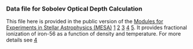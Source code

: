 ### Data file for Sobolev Optical Depth Calculation

This file here is provided in the public version of the [Modules for Experiments in Stellar Astrophysics (MESA)](http://mesa.sourceforge.net)
[1](https://ui.adsabs.harvard.edu/abs/2011ApJS..192....3P/abstract) [2](https://ui.adsabs.harvard.edu/abs/2013ApJS..208....4P/abstract) 
[3](https://ui.adsabs.harvard.edu/abs/2015ApJS..220...15P/abstract) [4](https://ui.adsabs.harvard.edu/abs/2018ApJS..234...34P/abstract)
[5](https://ui.adsabs.harvard.edu/abs/2019ApJS..243...10P/abstract). 
It provides fractional ionization of iron-56 as a function of density and temperature. For more details see [4](https://ui.adsabs.harvard.edu/abs/2018ApJS..234...34P/abstract)